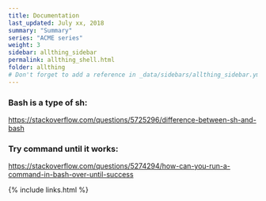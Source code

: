 ```yaml
---
title: Documentation 
last_updated: July xx, 2018
summary: "Summary"
series: "ACME series"
weight: 3
sidebar: allthing_sidebar
permalink: allthing_shell.html
folder: allthing
# Don't forget to add a reference in _data/sidebars/allthing_sidebar.yml and/or _data/topnav.yml 
---
```


### Bash is a type of sh:
https://stackoverflow.com/questions/5725296/difference-between-sh-and-bash

### Try command until it works:
https://stackoverflow.com/questions/5274294/how-can-you-run-a-command-in-bash-over-until-success

{% include links.html %}
